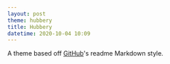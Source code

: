 ```yaml
---
layout: post
theme: hubbery
title: Hubbery
datetime: 2020-10-04 10:09
---
```


A theme based off [GitHub](https://github.com)'s readme Markdown style.
